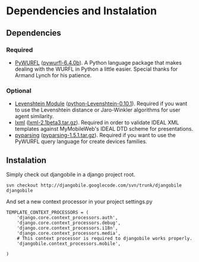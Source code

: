 # Dependencies  and Instalation #
## Dependencies ##
### Required ###

  * [PyWURFL](http://celljam.net/#processor) ([pywurfl-6.4.0b](http://celljam.net/downloads/pywurfl/pywurfl-6.4.0b.tar.gz)). A Python language package that makes dealing with the WURFL in Python a little easier. Special thanks for Armand Lynch for his patience.

### Optional ###

  * [Levenshtein Module](http://celljam.net/downloads/pywurfl/python-Levenshtein-0.10.1.tar.gz) ([python-Levenshtein-0.10.1](http://celljam.net/downloads/pywurfl/python-Levenshtein-0.10.1.tar.gz)). Required if you want to use the Levenshtein distance or Jaro-Winkler algorithms for user agent similarity.
  * [lxml](http://codespeak.net/lxml/) ([lxml-2.1beta3.tar.gz](http://pypi.python.org/packages/source/l/lxml/lxml-2.1beta3.tar.gz#md5=1991c88415dde06a52db91d494ba680d)). Required in order to validate IDEAL XML templates against MyMobileWeb's IDEAL DTD scheme for presentations.
  * [pyparsing](http://pyparsing.wikispaces.com/) ([pyparsing-1.5.1.tar.gz](http://downloads.sourceforge.net/pyparsing/pyparsing-1.5.1.tar.gz?modtime=1224282264&big_mirror=0)). Required if you want to use the PyWURFL query language for create devices families.

## Instalation ##

Simply check out djangobile in a django project root.

`svn checkout http://djangobile.googlecode.com/svn/trunk/djangobile djangobile`

And set a new context processor in your project settings.py
```
TEMPLATE_CONTEXT_PROCESSORS = (
    'django.core.context_processors.auth',
    'django.core.context_processors.debug',
    'django.core.context_processors.i18n',
    'django.core.context_processors.media',
    # This context processor is required to djangobile works properly.
    'djangobile.context_processors.mobile',

)
```
